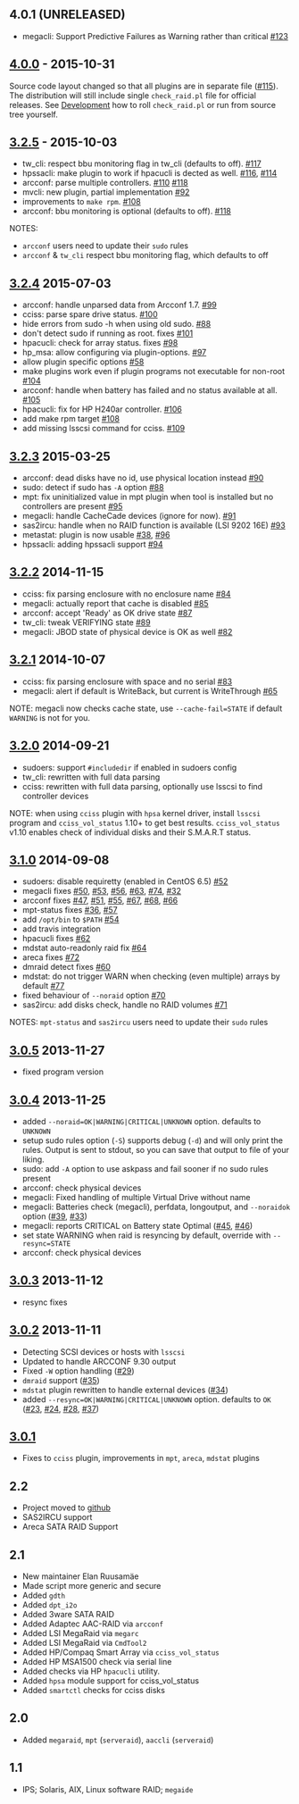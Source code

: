 
## 4.0.1 (UNRELEASED)

- megacli: Support Predictive Failures as Warning rather than critical [#123][]

## [4.0.0] - 2015-10-31

Source code layout changed so that all plugins are in separate file ([#115][]). The
distribution will still include single `check_raid.pl` file for official
releases. See [Development](README.md#development) how to roll `check_raid.pl`
or run from source tree yourself.

## [3.2.5] - 2015-10-03

- tw_cli: respect bbu monitoring flag in tw_cli (defaults to off). [#117][]
- hpssacli: make plugin to work if hpacucli is dected as well. [#116][], [#114][]
- arcconf: parse multiple controllers. [#110][] [#118][]
- mvcli: new plugin, partial implementation [#92][]
- improvements to `make rpm`. [#108][]
- arcconf: bbu monitoring is optional (defaults to off). [#118][]

NOTES:
- `arcconf` users need to update their `sudo` rules
- `arcconf` & `tw_cli` respect bbu monitoring flag, which defaults to off

## [3.2.4] 2015-07-03

- arcconf: handle unparsed data from Arcconf 1.7. [#99][]
- cciss: parse spare drive status. [#100][]
- hide errors from sudo -h when using old sudo. [#88][]
- don't detect sudo if running as root. fixes [#101][]
- hpacucli: check for array status. fixes [#98][]
- hp_msa: allow configuring via plugin-options. [#97][]
- allow plugin specific options [#58][]
- make plugins work even if plugin programs not executable for non-root [#104][]
- arcconf: handle when battery has failed and no status available at all. [#105][]
- hpacucli: fix for HP H240ar controller. [#106][]
- add make rpm target [#108][]
- add missing lsscsi command for cciss. [#109][]

## [3.2.3] 2015-03-25

- arcconf: dead disks have no id, use physical location instead [#90][]
- sudo: detect if sudo has `-A` option [#88][]
- mpt: fix uninitialized value in mpt plugin when tool is installed but no controllers are present [#95][]
- megacli: handle CacheCade devices (ignore for now). [#91][]
- sas2ircu: handle when no RAID function is available (LSI 9202 16E) [#93][]
- metastat: plugin is now usable [#38][], [#96][]
- hpssacli: adding hpssacli support [#94][]

## [3.2.2] 2014-11-15

- cciss: fix parsing enclosure with no enclosure name [#84][]
- megacli: actually report that cache is disabled [#85][]
- arcconf: accept 'Ready' as OK drive state [#87][]
- tw_cli: tweak VERIFYING state [#89][]
- megacli: JBOD state of physical device is OK as well [#82][]

## [3.2.1] 2014-10-07

- cciss: fix parsing enclosure with space and no serial [#83][]
- megacli: alert if default is WriteBack, but current is WriteThrough [#65][]

NOTE: megacli now checks cache state, use `--cache-fail=STATE` if default `WARNING` is not for you.

## [3.2.0] 2014-09-21
- sudoers: support `#includedir` if enabled in sudoers config
- tw_cli: rewritten with full data parsing
- cciss: rewritten with full data parsing, optionally use lsscsi to find controller devices

NOTE: when using `cciss` plugin with `hpsa` kernel driver, install `lsscsi` program and `cciss_vol_status` 1.10+ to get best results. `cciss_vol_status` v1.10 enables check of individual disks and their S.M.A.R.T status.

## [3.1.0] 2014-09-08
- sudoers: disable requiretty (enabled in CentOS 6.5) [#52][]
- megacli fixes [#50][], [#53][], [#56][], [#63][], [#74][], [#32][]
- arcconf fixes [#47][], [#51][], [#55][], [#67][], [#68][], [#66][]
- mpt-status fixes [#36][], [#57][]
- add `/opt/bin` to `$PATH` [#54][]
- add travis integration
- hpacucli fixes [#62][]
- mdstat auto-readonly raid fix [#64][]
- areca fixes [#72][]
- dmraid detect fixes [#60][]
- mdstat: do not trigger WARN when checking (even multiple) arrays by default [#77][]
- fixed behaviour of `--noraid` option [#70][]
- sas2ircu: add disks check, handle no RAID volumes [#71][]

NOTES:
`mpt-status` and `sas2ircu` users need to update their `sudo` rules

## [3.0.5] 2013-11-27

- fixed program version

## [3.0.4] 2013-11-25
- added `--noraid=OK|WARNING|CRITICAL|UNKNOWN` option. defaults to `UNKNOWN`
- setup sudo rules option (`-S`) supports debug (`-d`) and will only print the
  rules. Output is sent to stdout, so you can save that output to file of
  your liking.
- sudo: add `-A` option to use askpass and fail sooner if no sudo rules present
- arcconf: check physical devices
- megacli: Fixed handling of multiple Virtual Drive without name
- megacli: Batteries check (megacli), perfdata, longoutput, and `--noraidok` option ([#39][], [#33][])
- megacli: reports CRITICAL on Battery state Optimal ([#45][], [#46][])
- set state WARNING when raid is resyncing by default, override with `--resync=STATE`
- arcconf: check physical devices

## [3.0.3] 2013-11-12
- resync fixes

## [3.0.2] 2013-11-11
- Detecting SCSI devices or hosts with `lsscsi`
- Updated to handle ARCCONF 9.30 output
- Fixed `-W` option handling ([#29][])
- `dmraid` support ([#35][])
- `mdstat` plugin rewritten to handle external devices ([#34][])
- added `--resync=OK|WARNING|CRITICAL|UNKNOWN` option. defaults to `OK` ([#23][], [#24][], [#28][], [#37][])

## [3.0.1]
- Fixes to `cciss` plugin, improvements in `mpt`, `areca`, `mdstat` plugins

## 2.2
- Project moved to [github](https://github.com/glensc/nagios-plugin-check_raid)
- SAS2IRCU support
- Areca SATA RAID Support

## 2.1
- New maintainer Elan Ruusamäe
- Made script more generic and secure
- Added `gdth`
- Added `dpt_i2o`
- Added 3ware SATA RAID
- Added Adaptec AAC-RAID via `arcconf`
- Added LSI MegaRaid via `megarc`
- Added LSI MegaRaid via `CmdTool2`
- Added HP/Compaq Smart Array via `cciss_vol_status`
- Added HP MSA1500 check via serial line
- Added checks via HP `hpacucli` utility.
- Added `hpsa` module support for cciss_vol_status
- Added `smartctl` checks for cciss disks

## 2.0
- Added `megaraid`, `mpt` (`serveraid`), `aaccli` (`serveraid`)

## 1.1
- IPS; Solaris, AIX, Linux software RAID; `megaide`

[#23]: https://github.com/glensc/nagios-plugin-check_raid/pull/23
[#24]: https://github.com/glensc/nagios-plugin-check_raid/issues/24
[#28]: https://github.com/glensc/nagios-plugin-check_raid/pull/28
[#29]: https://github.com/glensc/nagios-plugin-check_raid/pull/29
[#33]: https://github.com/glensc/nagios-plugin-check_raid/issues/33
[#34]: https://github.com/glensc/nagios-plugin-check_raid/issues/34
[#35]: https://github.com/glensc/nagios-plugin-check_raid/pull/35
[#36]: https://github.com/glensc/nagios-plugin-check_raid/issues/36
[#37]: https://github.com/glensc/nagios-plugin-check_raid/pull/37
[#39]: https://github.com/glensc/nagios-plugin-check_raid/pull/39
[#45]: https://github.com/glensc/nagios-plugin-check_raid/issues/45
[#46]: https://github.com/glensc/nagios-plugin-check_raid/pull/46
[#47]: https://github.com/glensc/nagios-plugin-check_raid/issues/47
[#50]: https://github.com/glensc/nagios-plugin-check_raid/issues/50
[#51]: https://github.com/glensc/nagios-plugin-check_raid/issues/51
[#52]: https://github.com/glensc/nagios-plugin-check_raid/issues/52
[#53]: https://github.com/glensc/nagios-plugin-check_raid/issues/53
[#54]: https://github.com/glensc/nagios-plugin-check_raid/issues/54
[#55]: https://github.com/glensc/nagios-plugin-check_raid/issues/55
[#56]: https://github.com/glensc/nagios-plugin-check_raid/issues/56
[#57]: https://github.com/glensc/nagios-plugin-check_raid/pull/57
[#62]: https://github.com/glensc/nagios-plugin-check_raid/pull/62
[#63]: https://github.com/glensc/nagios-plugin-check_raid/issues/63
[#64]: https://github.com/glensc/nagios-plugin-check_raid/issues/64
[#67]: https://github.com/glensc/nagios-plugin-check_raid/issues/67
[#68]: https://github.com/glensc/nagios-plugin-check_raid/pull/68
[#74]: https://github.com/glensc/nagios-plugin-check_raid/pull/74
[#72]: https://github.com/glensc/nagios-plugin-check_raid/pull/72
[#60]: https://github.com/glensc/nagios-plugin-check_raid/pull/60
[#77]: https://github.com/glensc/nagios-plugin-check_raid/pull/77
[#66]: https://github.com/glensc/nagios-plugin-check_raid/pull/66
[#70]: https://github.com/glensc/nagios-plugin-check_raid/pull/70
[#71]: https://github.com/glensc/nagios-plugin-check_raid/pull/71
[#32]: https://github.com/glensc/nagios-plugin-check_raid/issues/32
[#83]: https://github.com/glensc/nagios-plugin-check_raid/issues/83
[#65]: https://github.com/glensc/nagios-plugin-check_raid/issues/65
[#84]: https://github.com/glensc/nagios-plugin-check_raid/issues/84
[#85]: https://github.com/glensc/nagios-plugin-check_raid/issues/85
[#87]: https://github.com/glensc/nagios-plugin-check_raid/issues/87
[#89]: https://github.com/glensc/nagios-plugin-check_raid/pull/89
[#82]: https://github.com/glensc/nagios-plugin-check_raid/pull/82
[#90]: https://github.com/glensc/nagios-plugin-check_raid/issues/90
[#88]: https://github.com/glensc/nagios-plugin-check_raid/issues/88
[#95]: https://github.com/glensc/nagios-plugin-check_raid/issues/95
[#91]: https://github.com/glensc/nagios-plugin-check_raid/issues/91
[#93]: https://github.com/glensc/nagios-plugin-check_raid/pull/93
[#38]: https://github.com/glensc/nagios-plugin-check_raid/issues/38
[#96]: https://github.com/glensc/nagios-plugin-check_raid/pull/96
[#94]: https://github.com/glensc/nagios-plugin-check_raid/pull/94
[#99]: https://github.com/glensc/nagios-plugin-check_raid/issues/99
[#100]: https://github.com/glensc/nagios-plugin-check_raid/issues/100
[#101]: https://github.com/glensc/nagios-plugin-check_raid/issues/101
[#98]: https://github.com/glensc/nagios-plugin-check_raid/issues/98
[#97]: https://github.com/glensc/nagios-plugin-check_raid/issues/97
[#58]: https://github.com/glensc/nagios-plugin-check_raid/issues/58
[#104]: https://github.com/glensc/nagios-plugin-check_raid/issues/104
[#105]: https://github.com/glensc/nagios-plugin-check_raid/issues/105
[#106]: https://github.com/glensc/nagios-plugin-check_raid/issues/106
[#108]: https://github.com/glensc/nagios-plugin-check_raid/pull/108
[#109]: https://github.com/glensc/nagios-plugin-check_raid/issues/109
[#117]: https://github.com/glensc/nagios-plugin-check_raid/issues/117
[#116]: https://github.com/glensc/nagios-plugin-check_raid/issues/116
[#114]: https://github.com/glensc/nagios-plugin-check_raid/issues/114
[#92]: https://github.com/glensc/nagios-plugin-check_raid/issues/92
[#110]: https://github.com/glensc/nagios-plugin-check_raid/issues/110
[#118]: https://github.com/glensc/nagios-plugin-check_raid/pull/118
[#115]: https://github.com/glensc/nagios-plugin-check_raid/issues/115
[#123]: https://github.com/glensc/nagios-plugin-check_raid/issues/123

[4.0.0]: https://github.com/glensc/nagios-plugin-check_raid/compare/3.2.5...4.0.0
[3.2.5]: https://github.com/glensc/nagios-plugin-check_raid/compare/3.2.4...3.2.5
[3.2.4]: https://github.com/glensc/nagios-plugin-check_raid/compare/3.2.3...3.2.4
[3.2.3]: https://github.com/glensc/nagios-plugin-check_raid/compare/3.2.2...3.2.3
[3.2.2]: https://github.com/glensc/nagios-plugin-check_raid/compare/3.2.1...3.2.2
[3.2.1]: https://github.com/glensc/nagios-plugin-check_raid/compare/3.2.0...3.2.1
[3.2.0]: https://github.com/glensc/nagios-plugin-check_raid/compare/3.1.0...3.2.0
[3.1.0]: https://github.com/glensc/nagios-plugin-check_raid/compare/3.0.5...3.1.0
[3.0.5]: https://github.com/glensc/nagios-plugin-check_raid/compare/3.0.4...3.0.5
[3.0.4]: https://github.com/glensc/nagios-plugin-check_raid/compare/3.0.3...3.0.4
[3.0.3]: https://github.com/glensc/nagios-plugin-check_raid/compare/3.0.2...3.0.3
[3.0.2]: https://github.com/glensc/nagios-plugin-check_raid/compare/3.0.1...3.0.2
[3.0.1]: https://github.com/glensc/nagios-plugin-check_raid/compare/2.2.50...3.0.5
